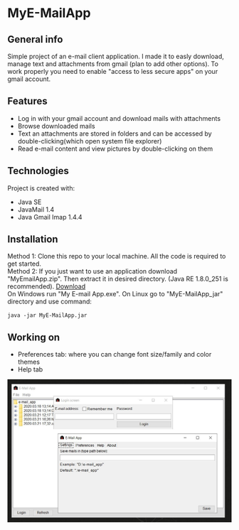 # MyE-MailApp

## General info
Simple project of an e-mail client application. I made it to easly download, manage text and attachments from gmail (plan to add other options). To work properly you need to enable "access to less secure apps" on your gmail account.

## Features
* Log in with your gmail account and download mails with attachments
* Browse downloaded mails
* Text an attachments are stored in folders and can be accessed by double-clicking(which open system file explorer)
* Read e-mail content and view pictures by double-clicking on them

## Technologies
Project is created with:
* Java SE
* JavaMail 1.4
* Java Gmail Imap 1.4.4

## Installation
Method 1: Clone this repo to your local machine. All the code is required to get started.  
Method 2: If you just want to use an application download "MyEmailApp.zip". Then extract it in desired directory. (Java RE 1.8.0_251 is recommended). [Download](https://drive.google.com/file/d/1KpiApK-ourBP9h_wETM24DhMm1ko_v8F/view?usp=sharing) <br>
On Windows run "My E-mail App.exe".
On Linux  go to "MyE-MailApp_jar" directory and use command:
```
java -jar MyE-MailApp.jar
```

## Working on
* Preferences tab: where you can change font size/family and color themes
* Help tab

![App preview](https://github.com/Jakub19/MyE-MailApp/blob/master/appScreen.JPG?raw=true)
